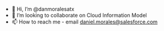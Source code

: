 - 👋 Hi, I’m @danmoralesatx
- 💞️ I’m looking to collaborate on Cloud Information Model
- 📫 How to reach me - email daniel.morales@salesforce.com

<!---
danmoralesatx/danmoralesatx is a ✨ special ✨ repository because its `README.md` (this file) appears on your GitHub profile.
You can click the Preview link to take a look at your changes.
--->

